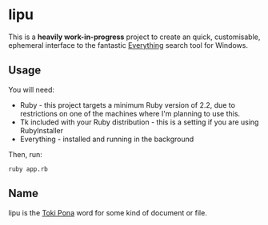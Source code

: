 # lipu

This is a **heavily work-in-progress** project to create an quick, customisable, ephemeral
interface to the fantastic [Everything](https://www.voidtools.com/support/everything/) search tool
for Windows.

## Usage

You will need:

- Ruby - this project targets a minimum Ruby version of 2.2, due to restrictions on one of the
  machines where I'm planning to use this.
- Tk included with your Ruby distribution - this is a setting if you are using RubyInstaller
- Everything - installed and running in the background

Then, run:

```
ruby app.rb
```

## Name

lipu is the [Toki Pona](https://en.wikipedia.org/wiki/Toki_Pona) word for some kind of document or
file.
